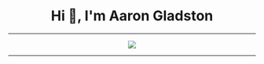 <h1 align="center">Hi 👋, I'm Aaron Gladston</h1>

---

<div align="center">
  <img src="https://github-readme-stats.vercel.app/api?username=AaronGladston&show_icons=true&theme=synthwave" />
  <br />
</div>

---

<!--
**AaronGladston/AaronGladston** is a ✨ _special_ ✨ repository because its `README.md` (this file) appears on your GitHub profile.

Here are some ideas to get you started:

- 🔭 I’m currently working on ...
- 🌱 I’m currently learning ...
- 👯 I’m looking to collaborate on ...
- 🤔 I’m looking for help with ...
- 💬 Ask me about ...
- 📫 How to reach me: ...
- 😄 Pronouns: ...
- ⚡ Fun fact: ...
-->
